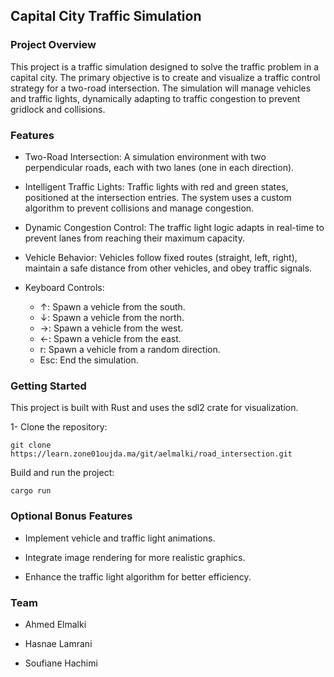 ## Capital City Traffic Simulation

### Project Overview

This project is a traffic simulation designed to solve the traffic problem in a capital city. The primary objective is to create and visualize a traffic control strategy for a two-road intersection. The simulation will manage vehicles and traffic lights, dynamically adapting to traffic congestion to prevent gridlock and collisions.

### Features

- Two-Road Intersection: A simulation environment with two perpendicular roads, each with two lanes (one in each direction).

- Intelligent Traffic Lights: Traffic lights with red and green states, positioned at the intersection entries. The system uses a custom algorithm to prevent collisions and manage congestion.

- Dynamic Congestion Control: The traffic light logic adapts in real-time to prevent lanes from reaching their maximum capacity.

- Vehicle Behavior: Vehicles follow fixed routes (straight, left, right), maintain a safe distance from other vehicles, and obey traffic signals.

- Keyboard Controls:

    - ↑: Spawn a vehicle from the south.
    - ↓: Spawn a vehicle from the north.
    - →: Spawn a vehicle from the west.
    - ←: Spawn a vehicle from the east.
    - r: Spawn a vehicle from a random direction.
    - Esc: End the simulation.
    
### Getting Started

This project is built with Rust and uses the sdl2 crate for visualization.

1- Clone the repository:
```
git clone https://learn.zone01oujda.ma/git/aelmalki/road_intersection.git
```

Build and run the project:
```
cargo run
```

### Optional Bonus Features
- Implement vehicle and traffic light animations.

- Integrate image rendering for more realistic graphics.

- Enhance the traffic light algorithm for better efficiency.

### Team

- Ahmed Elmalki

- Hasnae Lamrani

- Soufiane Hachimi
